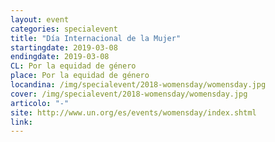 ```yaml
---
layout: event
categories: specialevent
title: "Día Internacional de la Mujer"
startingdate: 2019-03-08
endingdate: 2019-03-08
CL: Por la equidad de género
place: Por la equidad de género
locandina: /img/specialevent/2018-womensday/womensday.jpg
cover: /img/specialevent/2018-womensday/womensday.jpg
articolo: "-"
site: http://www.un.org/es/events/womensday/index.shtml
link:
---
```

